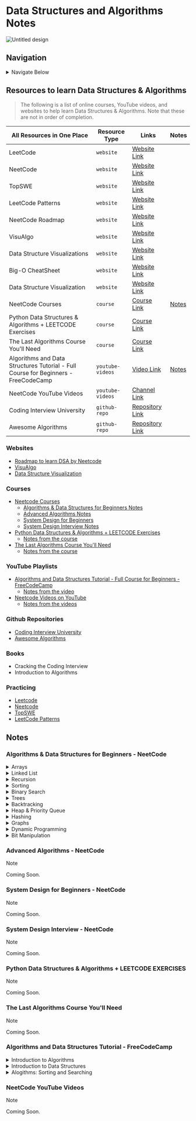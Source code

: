 # Data Structures and Algorithms Notes

![Untitled design](https://github.com/izzatkarimov/DSA-Notes/assets/108251704/44dda9d8-a66b-45c8-a602-6487ff6fa762)

## Navigation

<details>
<summary>Navigate Below</summary>

- [Resources](#resources-to-learn-data-structures--algorithms)
  - [Websites](#websites)
  - [Courses](#courses)
  - [YouTube Playlists](#youtube-playlists)
  - [Github Repositories](#github-repositories)
  - [Books](#books)
  - [Practicing](#practicing)
- [Notes](#notes)
  - [Algorithms & Data Structures for Beginners Notes](#algorithms--data-structures-for-beginners---neetcode)
  - [Advanced Algorithms Notes](#advanced-algorithms---neetcode)
  - [System Design for Beginners](#system-design-for-beginners---neetcode)
  - [System Design Interview Notes](#system-design-interview---neetcode)
  - [Notes from the course](#python-data-structures--algorithms--leetcode-exercises)
  - [Notes from the course](#the-last-algorithms-course-youll-need)
  - [Notes from the video](#algorithms-and-data-structures-tutorila---freecodecamp)
  - [Notes from the videos](#neetcode-youtube-videos)


```ruby
   "Have Fun Learning"
```
</details>

## Resources to learn Data Structures & Algorithms
> The following is a list of online courses, YouTube videos, and websites to help learn Data Structures & Algorithms. Note that these are not in order of completion.

| All Resources in One Place | Resource Type | Links | Notes |
| --- | --- | --- | --- |
| LeetCode | `website`| [Website Link](https://leetcode.com) |
| NeetCode| `website`| [Website Link](https://neetcode.io/practice) |
| TopSWE | `website`| [Website Link](https://topswe.com/) |
| LeetCode Patterns | `website` | [Website Link](https://seanprashad.com/leetcode-patterns/) |
| NeetCode Roadmap | `website` | [Website Link](https://neetcode.io/roadmap) |
| VisuAlgo | `website` | [Website Link](https://visualgo.net/en) |
| Data Structure Visualizations | `website` | [Website Link](https://www.cs.usfca.edu/~galles/visualization/Algorithms.html) |
| Big-O CheatSheet | `website` | [Website Link](https://www.bigocheatsheet.com/) |
| Data Structure Visualization | `website` | [Website Link](https://www.cs.usfca.edu/~galles/visualization/Algorithms.html) |
| NeetCode Courses | `course` | [Course Link](https://neetcode.io/courses) | [Notes](#algorithms--data-structures-for-beginners---neetcode)
| Python Data Structures & Algorithms + LEETCODE Exercises | `course` | [Course Link](https://www.udemy.com/course/data-structures-algorithms-python/?couponCode=ACCAGE0923) |
| The Last Algorithms Course You'll Need | `course` | [Course Link](https://frontendmasters.com/courses/algorithms/) |
| Algorithms and Data Structures Tutorial - Full Course for Beginners - FreeCodeCamp | `youtube-videos` | [Video Link](https://youtu.be/8hly31xKli0?si=HmAgr-2AlG3hcRZp) | [Notes](#algorithms-and-data-structures-tutorial---freecodecamp) |
| NeetCode YouTube Videos | `youtube-videos` | [Channel Link](https://www.youtube.com/@NeetCode) |
| Coding Interview University | `github-repo` | [Repository Link](https://github.com/jwasham/coding-interview-university) |
| Awesome Algorithms | `github-repo` | [Repository Link](https://github.com/tayllan/awesome-algorithms) |

### Websites

- [Roadmap to learn DSA by Neetcode](https://neetcode.io/roadmap)
- [VisuAlgo](https://visualgo.net/en)
- [Data Structure Visualization](https://www.cs.usfca.edu/~galles/visualization/Algorithms.html)

### Courses

- [Neetcode Courses](https://neetcode.io/courses)
  - [Algorithms & Data Structures for Beginners Notes](#algorithms--data-structures-for-beginners---neetcode)
  - [Advanced Algorithms Notes](#advanced-algorithms---neetcode)
  - [System Design for Beginners](#system-design-for-beginners---neetcode)
  - [System Design Interview Notes](#system-design-interview---neetcode)
- [Python Data Structures & Algorithms + LEETCODE Exercises](https://www.udemy.com/course/data-structures-algorithms-python/?couponCode=ACCAGE0923)
  - [Notes from the course](#python-data-structures--algorithms--leetcode-exercises)
- [The Last Algorithms Course You'll Need](https://frontendmasters.com/courses/algorithms/)
  - [Notes from the course](#the-last-algorithms-course-youll-need)

### YouTube Playlists

- [Algorithms and Data Structures Tutorial - Full Course for Beginners - FreeCodeCamp](https://youtu.be/8hly31xKli0?si=HmAgr-2AlG3hcRZp)
  - [Notes from the video](#algorithms-and-data-structures-tutorial---freecodecamp)
- [Neetcode Videos on YouTube](https://www.youtube.com/@NeetCode)
  - [Notes from the videos](#neetcode-youtube-videos)

### Github Repositories

- [Coding Interview University](https://github.com/jwasham/coding-interview-university)
- [Awesome Algorithms](https://github.com/tayllan/awesome-algorithms)

### Books
- Cracking the Coding Interview
- Introduction to Algorithms

### Practicing
- [Leetcode](https://leetcode.com/)
- [Neetcode](https://neetcode.io/practice)
- [TopSWE](https://topswe.com/)
- [LeetCode Patterns](https://seanprashad.com/leetcode-patterns/)

## Notes

### Algorithms & Data Structures for Beginners - NeetCode

<details>
<summary>Arrays</summary>

  `What is Data Structure?`
  - Data Structure is a way of structuring data inside of RAM of a computer.

  `How do ew store an array in RAM?`
  - RAM is measured in bytes. One byte is 8 bits. A bit can be thought of as a position that can store a digit, which has to be either 0 or 1.

  - Arrays are always stored contiguously in RAM, meaning that they are stored one next to another (there is nothing between them).
  
</details>

<details>
<summary>Linked List</summary>
</details>

<details>
<summary>Recursion</summary>
</details>

<details>
<summary>Sorting</summary>
</details>

<details>
<summary>Binary Search</summary>
</details>

<details>
<summary>Trees</summary>
</details>

<details>
<summary>Backtracking</summary>
</details>

<details>
<summary>Heap & Priority Queue</summary>
</details>

<details>
<summary>Hashing</summary>
</details>

<details>
<summary>Graphs</summary>
</details>

<details>
<summary>Dynamic Programming</summary>
</details>

<details>
<summary>Bit Manipulation</summary>
</details>

### Advanced Algorithms - NeetCode

> [!NOTE]
> Coming Soon.

### System Design for Beginners - NeetCode

> [!NOTE]
> Coming Soon.

### System Design Interview - NeetCode

> [!NOTE]
> Coming Soon.

### Python Data Structures & Algorithms + LEETCODE EXERCISES

> [!NOTE]
> Coming Soon.

### The Last Algorithms Course You'll Need

> [!NOTE]
> Coming Soon.

### Algorithms and Data Structures Tutorial - FreeCodeCamp

<details>
<summary>Introduction to Algorithms</summary>

  ### Introduction to Algorithms
  ----
  - `What is an Algorithm` - An Algorithm is a set of steps or instructions for completing a certain task. For example, a recipe is an algorithm. To-Do List for a Morning Routine is an algorithm. However, in the context of Computer Science, an algorithm more specifically means a set a steps a program takes to finish a certain task.

  - `Time Complexity` - Time Complexity is a measure of how long it takes the algorithm to run.

  - `Space Complexity` - Space Complexity deals with the amount of memory taken up on the computer.
  
  - `Balance between Time & Space Complexity` -  A good algorithm needs to balance between Time and Space Complexity to be useful. For example, you can have a very fast algorithm but it may not matter if the algorithm consumes more memory than you have available.
  
  - `Running Time of an Algorithm` - How long the algorithm runs for a given set of values until the output is called The Running Time or The Running Time of an Algorithm and is used to define Time Complexity.
  
  - `Linear Search (Sequential Search)` - Linear Search is a sequential searching algorithm where we start from one end and check every element of the list until the desired element is found. It is the simplest searching algorithm.
  
  - `Binary Search (Hald Interval Search)` - Binary Search is a searching algorithm for finding an element's position in a sorted way. In this approach, the element is always searched in the middle of a portion of an array. Binary Search can be implemented only on a sorted list of items. If the elements are not sorted already, we need to sort them first.
  
  - `Guidelines for defiing an Algorithm:`
      - The steps in the Algorithm need to be in a specific order.
      - The steps also need to be distinct.
      - The algorithm should produce a result.
      - The algorithm should complete in a finite amount of time.

</details>

<details>
<summary>Introduction to Data Structures</summary>
</details>

<details>
<summary>Alogithms: Sorting and Searching</summary>
</details>

### NeetCode YouTube Videos

> [!NOTE]
> Coming Soon.
